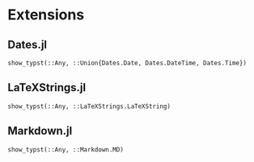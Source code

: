 
# Extensions

## Dates.jl

```@docs
show_typst(::Any, ::Union{Dates.Date, Dates.DateTime, Dates.Time})
```

## LaTeXStrings.jl

```@docs
show_typst(::Any, ::LaTeXStrings.LaTeXString)
```

## Markdown.jl

```@docs
show_typst(::Any, ::Markdown.MD)
```
